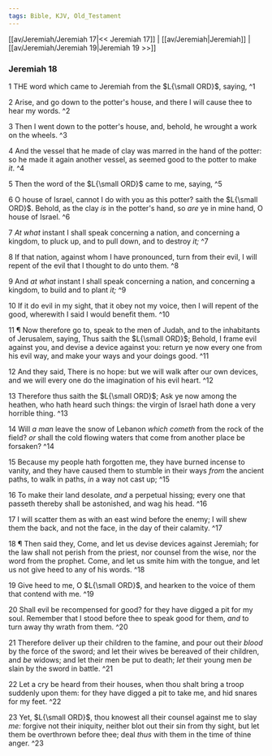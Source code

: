 ```yaml
---
tags: Bible, KJV, Old_Testament
---
```


[[av/Jeremiah/Jeremiah 17|<< Jeremiah 17]] | [[av/Jeremiah|Jeremiah]] | [[av/Jeremiah/Jeremiah 19|Jeremiah 19 >>]]

### Jeremiah 18

1 THE word which came to Jeremiah from the $L{\small ORD}$, saying, ^1

2 Arise, and go down to the potter's house, and there I will cause thee to hear my words. ^2

3 Then I went down to the potter's house, and, behold, he wrought a work on the wheels. ^3

4 And the vessel that he made of clay was marred in the hand of the potter: so he made it again another vessel, as seemed good to the potter to make _it_. ^4

5 Then the word of the $L{\small ORD}$ came to me, saying, ^5

6 O house of Israel, cannot I do with you as this potter? saith the $L{\small ORD}$. Behold, as the clay _is_ in the potter's hand, so _are_ ye in mine hand, O house of Israel. ^6

7 _At_ _what_ instant I shall speak concerning a nation, and concerning a kingdom, to pluck up, and to pull down, and to destroy _it;_ ^7

8 If that nation, against whom I have pronounced, turn from their evil, I will repent of the evil that I thought to do unto them. ^8

9 And _at_ _what_ instant I shall speak concerning a nation, and concerning a kingdom, to build and to plant _it;_ ^9

10 If it do evil in my sight, that it obey not my voice, then I will repent of the good, wherewith I said I would benefit them. ^10

11 ¶ Now therefore go to, speak to the men of Judah, and to the inhabitants of Jerusalem, saying, Thus saith the $L{\small ORD}$; Behold, I frame evil against you, and devise a device against you: return ye now every one from his evil way, and make your ways and your doings good. ^11

12 And they said, There is no hope: but we will walk after our own devices, and we will every one do the imagination of his evil heart. ^12

13 Therefore thus saith the $L{\small ORD}$; Ask ye now among the heathen, who hath heard such things: the virgin of Israel hath done a very horrible thing. ^13

14 Will _a_ _man_ leave the snow of Lebanon _which_ _cometh_ from the rock of the field? _or_ shall the cold flowing waters that come from another place be forsaken? ^14

15 Because my people hath forgotten me, they have burned incense to vanity, and they have caused them to stumble in their ways _from_ the ancient paths, to walk in paths, _in_ a way not cast up; ^15

16 To make their land desolate, _and_ a perpetual hissing; every one that passeth thereby shall be astonished, and wag his head. ^16

17 I will scatter them as with an east wind before the enemy; I will shew them the back, and not the face, in the day of their calamity. ^17

18 ¶ Then said they, Come, and let us devise devices against Jeremiah; for the law shall not perish from the priest, nor counsel from the wise, nor the word from the prophet. Come, and let us smite him with the tongue, and let us not give heed to any of his words. ^18

19 Give heed to me, O $L{\small ORD}$, and hearken to the voice of them that contend with me. ^19

20 Shall evil be recompensed for good? for they have digged a pit for my soul. Remember that I stood before thee to speak good for them, _and_ to turn away thy wrath from them. ^20

21 Therefore deliver up their children to the famine, and pour out their _blood_ by the force of the sword; and let their wives be bereaved of their children, and _be_ widows; and let their men be put to death; _let_ their young men _be_ slain by the sword in battle. ^21

22 Let a cry be heard from their houses, when thou shalt bring a troop suddenly upon them: for they have digged a pit to take me, and hid snares for my feet. ^22

23 Yet, $L{\small ORD}$, thou knowest all their counsel against me to slay _me:_ forgive not their iniquity, neither blot out their sin from thy sight, but let them be overthrown before thee; deal _thus_ with them in the time of thine anger. ^23
